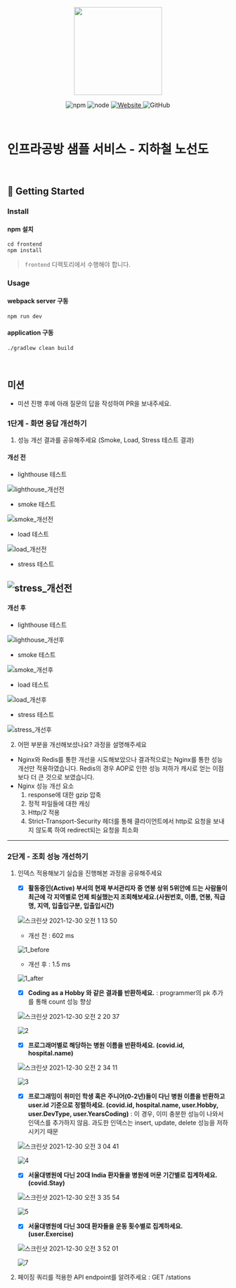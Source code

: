 <p align="center">
    <img width="200px;" src="https://raw.githubusercontent.com/woowacourse/atdd-subway-admin-frontend/master/images/main_logo.png"/>
</p>
<p align="center">
  <img alt="npm" src="https://img.shields.io/badge/npm-%3E%3D%205.5.0-blue">
  <img alt="node" src="https://img.shields.io/badge/node-%3E%3D%209.3.0-blue">
  <a href="https://edu.nextstep.camp/c/R89PYi5H" alt="nextstep atdd">
    <img alt="Website" src="https://img.shields.io/website?url=https%3A%2F%2Fedu.nextstep.camp%2Fc%2FR89PYi5H">
  </a>
  <img alt="GitHub" src="https://img.shields.io/github/license/next-step/atdd-subway-service">
</p>

<br>

# 인프라공방 샘플 서비스 - 지하철 노선도

<br>

## 🚀 Getting Started

### Install
#### npm 설치
```
cd frontend
npm install
```
> `frontend` 디렉토리에서 수행해야 합니다.

### Usage
#### webpack server 구동
```
npm run dev
```
#### application 구동
```
./gradlew clean build
```
<br>

## 미션

* 미션 진행 후에 아래 질문의 답을 작성하여 PR을 보내주세요.

### 1단계 - 화면 응답 개선하기
1. 성능 개선 결과를 공유해주세요 (Smoke, Load, Stress 테스트 결과)
#### 개선 전
- lighthouse 테스트

![lighthouse_개선전](https://user-images.githubusercontent.com/36442984/147405759-db2df1d1-fd26-4528-9569-b8d9fd0c79d7.png)
- smoke 테스트

![smoke_개선전](https://user-images.githubusercontent.com/36442984/147405758-6731e09d-7db8-4748-9a94-b390c2eccce0.png)
- load 테스트

![load_개선전](https://user-images.githubusercontent.com/36442984/147405757-c1ab7ffe-d8eb-454d-9d74-88494e6ae564.png)
- stress 테스트

![stress_개선전](https://user-images.githubusercontent.com/36442984/147405755-0161c3fa-120d-4214-839f-cf137ea551fc.png)
--- 
#### 개선 후
- lighthouse 테스트

![lighthouse_개선후](https://user-images.githubusercontent.com/36442984/147405754-7fe5a40e-ccc6-4b25-bd4c-e26701fe1546.png)
- smoke 테스트

![smoke_개선후](https://user-images.githubusercontent.com/36442984/147405752-fd51d61e-9674-406b-90d7-b72117779447.png)
- load 테스트

![load_개선후](https://user-images.githubusercontent.com/36442984/147405751-27fb28e6-c33c-44e8-8269-157c5b74fe9d.png)
- stress 테스트

![stress_개선후](https://user-images.githubusercontent.com/36442984/147405748-c41d9877-04ec-4085-b1cf-878aabea4f57.png)

2. 어떤 부분을 개선해보셨나요? 과정을 설명해주세요
- Nginx와 Redis를 통한 개선을 시도해보았으나 결과적으로는 Nginx를 통한 성능 개선만 적용하였습니다. Redis의 경우 AOP로 인한 성능 저하가 캐시로 얻는 이점보다 더 큰 것으로 보였습니다.
- Nginx 성능 개선 요소
  1. response에 대한 gzip 압축
  2. 정적 파일들에 대한 캐싱
  3. Http/2 적용
  4. Strict-Transport-Security 헤더를 통해 클라이언트에서 http로 요청을 보내지 않도록 하여 redirect되는 요청을 최소화
---

### 2단계 - 조회 성능 개선하기

1. 인덱스 적용해보기 실습을 진행해본 과정을 공유해주세요 

   * [X] **활동중인(Active) 부서의 현재 부서관리자 중 연봉 상위 5위안에 드는 사람들이 최근에 각 지역별로 언제 퇴실했는지 조회해보세요.(사원번호, 이름, 연봉, 직급명, 지역, 입출입구분, 입출입시간)**
   
   ![스크린샷 2021-12-30 오전 1 13 50](https://user-images.githubusercontent.com/36442984/147682403-4643090f-587c-4194-93bf-84de465aa5b0.png)
   - 개선 전 : 602 ms 
   
   ![1_before](https://user-images.githubusercontent.com/36442984/147682606-2ec54e7b-33ff-4a4c-be07-cbbc62a7eb34.png)
   - 개선 후 : 1.5 ms
   
   ![1_after](https://user-images.githubusercontent.com/36442984/147682609-05981907-55c8-4ea2-8566-ecdbf0d153a0.png)
   
   * [X] **Coding as a Hobby 와 같은 결과를 반환하세요.** : programmer의 pk 추가를 통해 count 성능 향상

   ![스크린샷 2021-12-30 오전 2 20 37](https://user-images.githubusercontent.com/36442984/147687726-6fe755a8-10e7-4d7e-a64b-aa3b3b9d7e2f.png)

   ![2](https://user-images.githubusercontent.com/36442984/147687744-73f6028b-9a7c-41ff-a202-0d4368a3fcd8.png)

   * [X] **프로그래머별로 해당하는 병원 이름을 반환하세요. (covid.id, hospital.name)**
   
   ![스크린샷 2021-12-30 오전 2 34 11](https://user-images.githubusercontent.com/36442984/147688744-1d771efd-75bd-4c93-adb3-f102dc534dc2.png)

   ![3](https://user-images.githubusercontent.com/36442984/147690903-d3a98844-4533-4eb4-8286-8e1984a035be.png)

   * [X] **프로그래밍이 취미인 학생 혹은 주니어(0-2년)들이 다닌 병원 이름을 반환하고 user.id 기준으로 정렬하세요. (covid.id, hospital.name, user.Hobby, user.DevType, user.YearsCoding)**
   : 이 경우, 이미 충분한 성능이 나와서 인덱스를 추가하지 않음. 과도한 인덱스는 insert, update, delete 성능을 저하시키기 때문

   ![스크린샷 2021-12-30 오전 3 04 41](https://user-images.githubusercontent.com/36442984/147691003-9d419159-9f8e-4255-8aa1-45631e6545d1.png)

   ![4](https://user-images.githubusercontent.com/36442984/147690907-a9f0f3a4-b0ff-4841-a6c4-97568cde9eff.png)

   * [X] **서울대병원에 다닌 20대 India 환자들을 병원에 머문 기간별로 집계하세요. (covid.Stay)**
   
   ![스크린샷 2021-12-30 오전 3 35 54](https://user-images.githubusercontent.com/36442984/147693095-c77c5565-4001-4a7c-a286-7252aca230c1.png)

   ![5](https://user-images.githubusercontent.com/36442984/147693098-aadc90ac-a771-4a89-9b1f-3764be9f53a6.png)

   * [X] **서울대병원에 다닌 30대 환자들을 운동 횟수별로 집계하세요. (user.Exercise)**

   ![스크린샷 2021-12-30 오전 3 52 01](https://user-images.githubusercontent.com/36442984/147694351-fa3b853e-7c13-4764-8e68-5e6b01c81ed3.png)
   
   ![7](https://user-images.githubusercontent.com/36442984/147694347-ae032bc6-8572-4ed9-8822-75eaab0507d6.png)

   
2. 페이징 쿼리를 적용한 API endpoint를 알려주세요 : GET /stations
